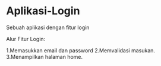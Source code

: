# Aplikasi-Login
Sebuah aplikasi dengan fitur login

Alur Fitur Login:

  1.Memasukkan email dan password
  2.Memvalidasi masukan.
  3.Menampilkan halaman home.
